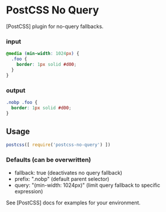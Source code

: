 # PostCSS No Query

[PostCSS] plugin for no-query fallbacks.

### input

```css
@media (min-width: 1024px) {
  .foo {
    border: 1px solid #d00;
  }
}
```

### output

```css
.nobp .foo {
  border: 1px solid #d00;
}
```

## Usage

```js
postcss([ require('postcss-no-query') ])
```

### Defaults (can be overwritten)

* fallback: true (deactivates no query fallback)
* prefix: ".nobp" (default parent selector)
* query: "(min-width: 1024px)" (limit query fallback to specific expression)

See [PostCSS] docs for examples for your environment.
